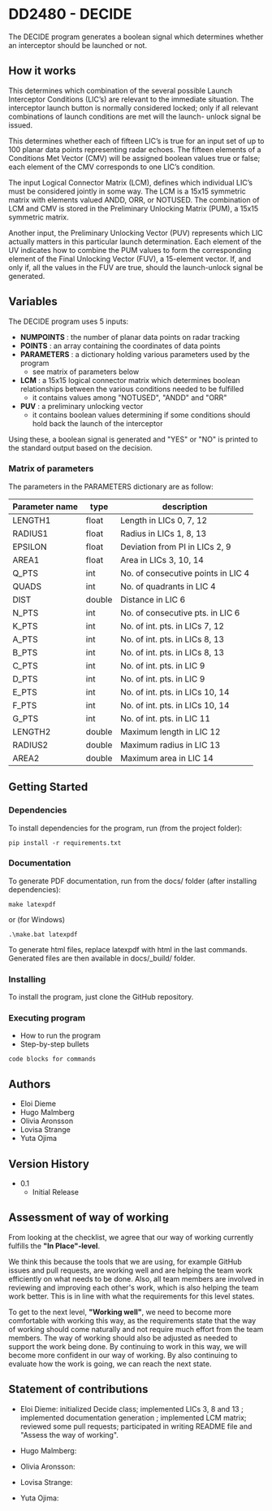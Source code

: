 # DD2480 - DECIDE

The DECIDE program generates a boolean signal which determines whether an interceptor should be launched or not.

## How it works
This determines which combination of the several possible Launch Interceptor Conditions (LIC’s) are relevant to the immediate situation. The interceptor launch button is normally considered locked; only if all relevant combinations of launch conditions are met will the launch- unlock signal be issued.

This determines whether each of fifteen LIC’s is true for an input set of up to 100 planar data points representing radar echoes. The fifteen elements of a Conditions Met Vector (CMV) will be assigned boolean values true or false; each element of the CMV corresponds to one LIC’s condition.

The input Logical Connector Matrix (LCM), defines which individual LIC’s must be considered jointly in some way. The LCM is a 15x15 symmetric matrix with elements valued ANDD, ORR, or NOTUSED. The combination of LCM and CMV is stored in the Preliminary Unlocking Matrix (PUM), a 15x15 symmetric matrix.


Another input, the Preliminary Unlocking Vector (PUV) represents which LIC actually matters in this particular launch determination. Each element of the UV indicates how to combine the PUM values to form the corresponding element of the Final Unlocking Vector (FUV), a 15-element vector. If, and only if, all the values in the FUV are true, should the launch-unlock signal be generated.

## Variables

The DECIDE program uses 5 inputs: 
- **NUMPOINTS** : the number of planar data points on radar tracking 
- **POINTS** : an array containing the coordinates of data points
- **PARAMETERS** : a dictionary holding various parameters used by the program 
    - see matrix of parameters below
- **LCM** : a 15x15 logical connector matrix which determines boolean relationships between the various conditions needed to be fulfilled 
    - it contains values among "NOTUSED", "ANDD" and "ORR"
- **PUV** : a preliminary unlocking vector 
    - it contains boolean values determining if some conditions should hold back the launch of the interceptor

Using these, a boolean signal is generated and "YES" or "NO" is printed to the standard output based on the decision.

### Matrix of parameters
The parameters in the PARAMETERS dictionary are as follow:

| Parameter name | type | description |
| --- | --- | --- |
| LENGTH1 | float | Length in LICs 0, 7, 12 |
| RADIUS1 | float | Radius in LICs 1, 8, 13 |
| EPSILON | float | Deviation from PI in LICs 2, 9 |
| AREA1 | float | Area in LICs 3, 10, 14 |
| Q_PTS | int | No. of consecutive points in LIC 4 |
| QUADS | int | No. of quadrants in LIC 4 |
| DIST | double | Distance in LIC 6 |
| N_PTS | int | No. of consecutive pts. in LIC 6 |
| K_PTS | int | No. of int. pts. in LICs 7, 12 |
| A_PTS | int | No. of int. pts. in LICs 8, 13 |
| B_PTS | int | No. of int. pts. in LICs 8, 13 |
| C_PTS | int | No. of int. pts. in LIC 9 |
| D_PTS | int | No. of int. pts. in LIC 9 |
| E_PTS | int | No. of int. pts. in LICs 10, 14 |
| F_PTS | int | No. of int. pts. in LICs 10, 14 |
| G_PTS | int | No. of int. pts. in LIC 11 |
| LENGTH2 | double | Maximum length in LIC 12 |
| RADIUS2 | double | Maximum radius in LIC 13 |
| AREA2 | double | Maximum area in LIC 14 |

## Getting Started

### Dependencies

To install dependencies for the program, run (from the project folder):
```
pip install -r requirements.txt
```

### Documentation
To generate PDF documentation, run from the docs/ folder (after installing dependencies):
```
make latexpdf
```
or (for Windows)
```
.\make.bat latexpdf
```
To generate html files, replace latexpdf with html in the last commands.
Generated files are then available in docs/_build/ folder.

### Installing

To install the program, just clone the GitHub repository.

### Executing program

* How to run the program
* Step-by-step bullets
```
code blocks for commands
```

## Authors

* Eloi Dieme
* Hugo Malmberg
* Olivia Aronsson
* Lovisa Strange
* Yuta Ojima

## Version History

* 0.1
    * Initial Release

## Assessment of way of working

From looking at the checklist, we agree that our way of working currently fulfills the **"In Place"-level**. 

We think this because the tools that we are using, for example GitHub issues and pull requests, are working well and are helping the team work efficiently on what needs to be done. Also, all team members are involved in reviewing and improving each other's work, which is also helping the team work better. This is in line with what the requirements for this level states. 

To get to the next level, **"Working well"**, we need to become more comfortable with working this way, as the requirements state that the way of working should come naturally and not require much effort from the team members. The way of working should also be adjusted as needed to support the work being done. By continuing to work in this way, we will become more confident in our way of working. By also continuing to evaluate how the work is going, we can reach the next state.  

## Statement of contributions

* Eloi Dieme: initialized Decide class; implemented LICs 3, 8 and 13 ; implemented documentation generation ; implemented LCM matrix; reviewed some pull requests; participated in writing README file and "Assess the way of working".

* Hugo Malmberg:
* Olivia Aronsson:
* Lovisa Strange:
* Yuta Ojima: